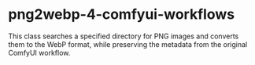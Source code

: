 # png2webp-4-comfyui-workflows
This class searches a specified directory for PNG images and converts them to the WebP format, while preserving the metadata from the original ComfyUI workflow.